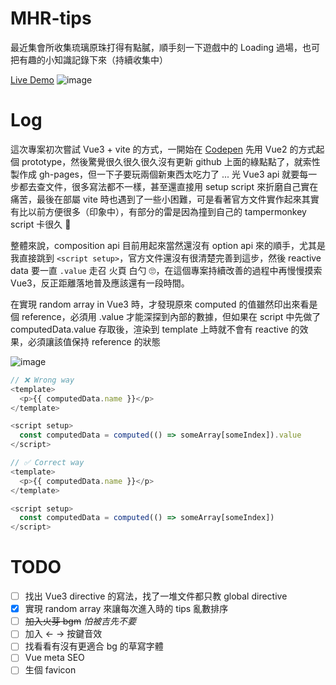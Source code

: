 # MHR-tips

最近集會所收集琉璃原珠打得有點膩，順手刻一下遊戲中的 Loading 過場，也可把有趣的小知識記錄下來（持續收集中）

[Live Demo](https://unickhow.github.io/MHR-tips/)
![image](https://user-images.githubusercontent.com/22793771/118409083-579d5380-b6bb-11eb-8784-150cc4e0db2c.png)



# Log

這次專案初次嘗試 Vue3 + vite 的方式，一開始在 [Codepen](https://codepen.io/uNickHow/pen/QWpEOjB) 先用 Vue2 的方式起個 prototype，然後驚覺很久很久很久沒有更新 github 上面的綠點點了，就索性製作成 gh-pages，但一下子要玩兩個新東西太吃力了 ... 光 Vue3 api 就要每一步都去查文件，很多寫法都不一樣，甚至還直接用 setup script 來折磨自己實在痛苦，最後在部屬 vite 時也遇到了一些小困難，可是看著官方文件實作起來其實有比以前方便很多（印象中），有部分的雷是因為撞到自己的 tampermonkey script 卡很久 🤯

整體來說，composition api 目前用起來當然還沒有 option api 來的順手，尤其是我直接跳到 `<script setup>`，官方文件還沒有很清楚完善到這步，然後 reactive data 要一直 `.value` 走召 火頁 白勺 🙄，在這個專案持續改善的過程中再慢慢摸索 Vue3，反正距離落地普及應該還有一段時間。

在實現 random array in Vue3 時，才發現原來 computed 的值雖然印出來看是個 reference，必須用 .value 才能深探到內部的數據，但如果在 script 中先做了 computedData.value 存取後，渲染到 template 上時就不會有 reactive 的效果，必須讓該值保持 reference 的狀態

![image](https://user-images.githubusercontent.com/22793771/118518026-5414d580-b76a-11eb-895c-01a8711228d3.png)

```js
// ❌ Wrong way
<template>
  <p>{{ computedData.name }}</p>
</template>

<script setup>
  const computedData = computed(() => someArray[someIndex]).value
</script>

// ✅ Correct way
<template>
  <p>{{ computedData.name }}</p>
</template>

<script setup>
  const computedData = computed(() => someArray[someIndex])
</script>
```


# TODO

- [ ] 找出 Vue3 directive 的寫法，找了一堆文件都只教 global directive
- [x] 實現 random array 來讓每次進入時的 tips 亂數排序
- [ ] ~~加入火芽 bgm~~ *怕被吉先不要*
- [ ] 加入 ← → 按鍵音效
- [ ] 找看看有沒有更適合 bg 的草寫字體
- [ ] Vue meta SEO
- [ ] 生個 favicon
